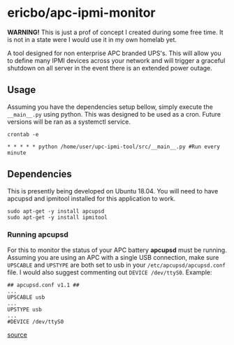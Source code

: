 # ericbo/apc-ipmi-monitor 
**WARNING!** This is just a prof of concept I created during some free time. It
is not in a state were I would use it in my own homelab yet.

A tool designed for non enterprise APC branded UPS's. This will allow you to define
many IPMI devices across your network and will trigger a graceful shutdown on all
server in the event there is an extended power outage.

## Usage
Assuming you have the dependencies setup bellow, simply execute the `__main__.py`
using python. This was designed to be used as a cron. Future versions will be
ran as a systemctl service.

```
crontab -e

* * * * * python /home/user/upc-ipmi-tool/src/__main__.py #Run every minute
```

## Dependencies
This is presently being developed on Ubuntu 18.04. You will need to have apcupsd
and ipmitool installed for this application to work.

```shell script
sudo apt-get -y install apcupsd
sudo apt-get -y install ipmitool
```

### Running apcupsd

For this to monitor the status of your APC battery **apcupsd** must be running.
Assuming you are using an APC with a single USB connection, make sure `UPSCABLE`
and `UPSTYPE` are both set to usb in your `/etc/apcupsd/apcupsd.conf` file. I
would also suggest commenting out `DEVICE /dev/ttyS0`. Example:

```text
## apcupsd.conf v1.1 ##
...
UPSCABLE usb
...
UPSTYPE usb
...
#DEVICE /dev/ttyS0
```

[source](https://www.pontikis.net/blog/apc-ups-on-ubuntu-workstation)

